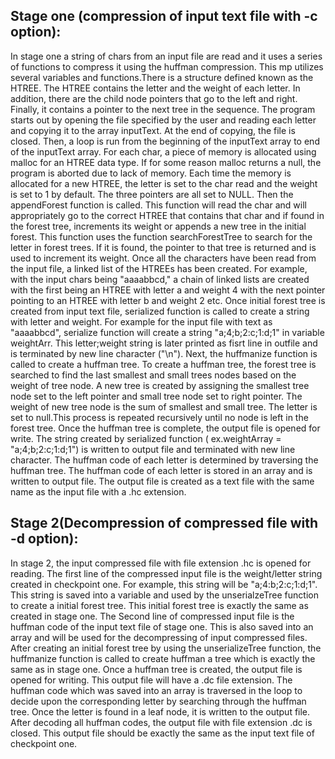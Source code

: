 ## Stage one (compression of input text file with -c option):
 
 In stage one a string of chars from an input file are read and it
uses a series of functions to compress it using the huffman compression. This mp
utilizes several variables and functions.There is a  structure defined
known as the HTREE. The HTREE contains the letter and the weight of each letter.
In addition, there are the child node pointers that go to the left and right.
Finally, it contains a  pointer to the next tree in the sequence.
The program starts out by opening the file specified by the user and reading
each letter and copying it to the array inputText. At the end of copying,
the file is closed. Then, a loop is run from the beginning of the inputText
array to end of the inputText array. For each char, a piece of memory is
allocated using malloc for an HTREE data type. If for some reason malloc
returns a null, the program is aborted due to lack of memory. Each time the
memory is allocated for a new HTREE, the letter is set to the char read and
the weight is set to 1 by default. The three pointers are all set to NULL. Then
the appendForest function is called. This function will read the char and
will appropriately go to the correct HTREE that contains that char and
if found in the forest tree, increments its weight or appends a new
tree in the initial forest. This function uses the function searchForestTree
to search for the letter in forest trees. If it is found, the pointer to that
tree is returned and is used to increment its weight. Once all the characters
have been read from the input file, a linked list of the HTREEs has been
created. For example, with the input chars being "aaaabbcd," a chain of linked
lists are created with the first being an HTREE with letter a and weight 4 with
the next pointer pointing to an HTREE with letter b and weight 2 etc. Once initial
forest tree is created from input text file, serialized function is called to
create a string with letter and weight. For example for the input file with text
as "aaaabbcd", serialize function will create a string "a;4;b;2:c;1:d;1" in
variable weightArr.  This letter;weight string is later printed as fisrt line
in outfile and is terminated by new line character ("\n"). Next, the huffmanize
function is called to create a huffman tree. To create a huffman tree, the
forest tree is searched to find the last smallest and small trees nodes
based on the weight of tree node. A new tree is created by assigning the smallest
tree node set to the left pointer and small tree node set to right pointer. The
weight of new tree node is the sum of smallest and small tree. The letter is set
to null.This process is repeated recursively until no node is left in the forest
tree. Once the huffman tree is complete, the output file is opened for write.
The string created by serialized function ( ex.weightArray = "a;4;b;2:c;1:d;1") is
written to output file and terminated with new line character. The huffman code
of each letter is determined by traversing the huffman tree. The huffman code
of each letter is stored in an array and is written to output file. The output file is
created as a text file with the same name as the input file with a .hc
extension.

## Stage 2(Decompression of compressed file with -d option):

In stage 2, the input compressed file with file extension .hc is opened for reading.
The first line of the compressed input file is the weight/letter string created in checkpoint
one. For example, this string will be "a;4:b;2:c;1:d;1".  This string is saved into a variable
and used  by the unserialzeTree function to create a initial forest tree. This initial forest
tree is exactly the same as created in stage one. The Second line of compressed input file is
the huffman code of the input text file of stage one. This is also saved into an array and will
be used for the decompressing of input compressed files. After creating an initial forest tree
by using the unserializeTree function, the huffmanize function is called to create huffman a tree
which is exactly the same as in stage one. Once a huffman tree is created, the output file is
opened for writing. This output file will have a .dc file extension. The huffman code which was
saved into an array is traversed in the loop to decide upon the corresponding letter by searching
through the huffman tree. Once the letter is found in a leaf node, it is written to the output
file. After decoding all huffman codes, the output file with file extension .dc is closed. This
output file should be exactly the same as the input text file of checkpoint one.
